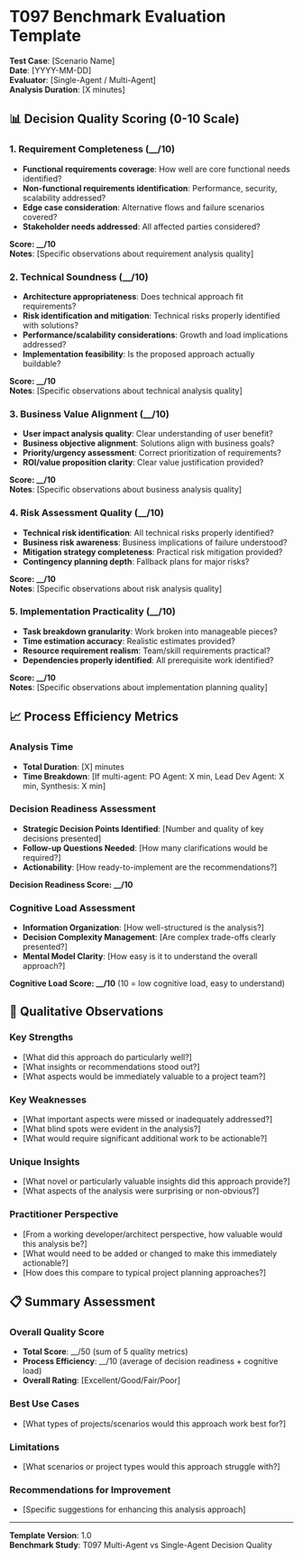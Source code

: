 # T097 Benchmark Evaluation Template

**Test Case**: [Scenario Name]  
**Date**: [YYYY-MM-DD]  
**Evaluator**: [Single-Agent / Multi-Agent]  
**Analysis Duration**: [X minutes]  

## 📊 **Decision Quality Scoring (0-10 Scale)**

### **1. Requirement Completeness** (__/10)
- **Functional requirements coverage**: How well are core functional needs identified?
- **Non-functional requirements identification**: Performance, security, scalability addressed?
- **Edge case consideration**: Alternative flows and failure scenarios covered?
- **Stakeholder needs addressed**: All affected parties considered?

**Score: __/10**  
**Notes**: [Specific observations about requirement analysis quality]

### **2. Technical Soundness** (__/10)
- **Architecture appropriateness**: Does technical approach fit requirements?
- **Risk identification and mitigation**: Technical risks properly identified with solutions?
- **Performance/scalability considerations**: Growth and load implications addressed?
- **Implementation feasibility**: Is the proposed approach actually buildable?

**Score: __/10**  
**Notes**: [Specific observations about technical analysis quality]

### **3. Business Value Alignment** (__/10)
- **User impact analysis quality**: Clear understanding of user benefit?
- **Business objective alignment**: Solutions align with business goals?
- **Priority/urgency assessment**: Correct prioritization of requirements?
- **ROI/value proposition clarity**: Clear value justification provided?

**Score: __/10**  
**Notes**: [Specific observations about business analysis quality]

### **4. Risk Assessment Quality** (__/10)
- **Technical risk identification**: All technical risks properly identified?
- **Business risk awareness**: Business implications of failure understood?
- **Mitigation strategy completeness**: Practical risk mitigation provided?
- **Contingency planning depth**: Fallback plans for major risks?

**Score: __/10**  
**Notes**: [Specific observations about risk analysis quality]

### **5. Implementation Practicality** (__/10)
- **Task breakdown granularity**: Work broken into manageable pieces?
- **Time estimation accuracy**: Realistic estimates provided?
- **Resource requirement realism**: Team/skill requirements practical?
- **Dependencies properly identified**: All prerequisite work identified?

**Score: __/10**  
**Notes**: [Specific observations about implementation planning quality]

## 📈 **Process Efficiency Metrics**

### **Analysis Time**
- **Total Duration**: [X] minutes
- **Time Breakdown**: [If multi-agent: PO Agent: X min, Lead Dev Agent: X min, Synthesis: X min]

### **Decision Readiness Assessment**
- **Strategic Decision Points Identified**: [Number and quality of key decisions presented]
- **Follow-up Questions Needed**: [How many clarifications would be required?]
- **Actionability**: [How ready-to-implement are the recommendations?]

**Decision Readiness Score: __/10**

### **Cognitive Load Assessment**
- **Information Organization**: [How well-structured is the analysis?]
- **Decision Complexity Management**: [Are complex trade-offs clearly presented?]
- **Mental Model Clarity**: [How easy is it to understand the overall approach?]

**Cognitive Load Score: __/10** (10 = low cognitive load, easy to understand)

## 🎯 **Qualitative Observations**

### **Key Strengths**
- [What did this approach do particularly well?]
- [What insights or recommendations stood out?]
- [What aspects would be immediately valuable to a project team?]

### **Key Weaknesses**  
- [What important aspects were missed or inadequately addressed?]
- [What blind spots were evident in the analysis?]
- [What would require significant additional work to be actionable?]

### **Unique Insights**
- [What novel or particularly valuable insights did this approach provide?]
- [What aspects of the analysis were surprising or non-obvious?]

### **Practitioner Perspective**
- [From a working developer/architect perspective, how valuable would this analysis be?]
- [What would need to be added or changed to make this immediately actionable?]
- [How does this compare to typical project planning approaches?]

## 📋 **Summary Assessment**

### **Overall Quality Score**
- **Total Score**: __/50 (sum of 5 quality metrics)
- **Process Efficiency**: __/10 (average of decision readiness + cognitive load)
- **Overall Rating**: [Excellent/Good/Fair/Poor]

### **Best Use Cases**
- [What types of projects/scenarios would this approach work best for?]

### **Limitations**
- [What scenarios or project types would this approach struggle with?]

### **Recommendations for Improvement**
- [Specific suggestions for enhancing this analysis approach]

---

**Template Version**: 1.0  
**Benchmark Study**: T097 Multi-Agent vs Single-Agent Decision Quality